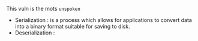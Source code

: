 This vuln is the mots `unspoken`

- Serialization : is a process which allows for applications to convert data into a binary format suitable for saving to disk.
- Deserialization : 

